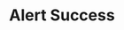 ---
title: Alert Success
category: Application
paid: false
isActive: true
ltr: {"react":{"jsxTail":[{"code":"export default () => {\n    return (\n        <div className=\"mt-12 mx-4 px-4 rounded-md border-l-4 border-green-500 bg-green-50 md:max-w-2xl md:mx-auto md:px-8\">\n            <div className=\"flex justify-between py-3\">\n                <div className=\"flex\">\n                    <div>\n                        <svg xmlns=\"http://www.w3.org/2000/svg\" className=\"h-6 w-6 rounded-full text-green-500\" viewBox=\"0 0 20 20\" fill=\"currentColor\">\n                            <path fillRule=\"evenodd\" d=\"M10 18a8 8 0 100-16 8 8 0 000 16zm3.707-9.293a1 1 0 00-1.414-1.414L9 10.586 7.707 9.293a1 1 0 00-1.414 1.414l2 2a1 1 0 001.414 0l4-4z\" clipRule=\"evenodd\" />\n                        </svg>\n                    </div>\n                    <div className=\"self-center ml-3\">\n                        <span className=\"text-green-600 font-semibold\">\n                            Success\n                        </span>\n                        <p className=\"text-green-600 mt-1\">\n                            Team member has been added successfully.\n                        </p>\n                    </div>\n                </div>\n                <button className=\"self-start text-green-500\">\n                    <svg xmlns=\"http://www.w3.org/2000/svg\" className=\"h-5 w-5\" viewBox=\"0 0 20 20\" fill=\"currentColor\">\n                        <path fillRule=\"evenodd\" d=\"M4.293 4.293a1 1 0 011.414 0L10 8.586l4.293-4.293a1 1 0 111.414 1.414L11.414 10l4.293 4.293a1 1 0 01-1.414 1.414L10 11.414l-4.293 4.293a1 1 0 01-1.414-1.414L8.586 10 4.293 5.707a1 1 0 010-1.414z\" clipRule=\"evenodd\" />\n                    </svg>\n                </button>\n            </div>\n        </div>\n    )\n}\n","label":"App.jsx"}],"jsxCss":[{"code":"export default () => {\n    return (\n        <div className=\"alert-success\">\n            <div className=\"alert-success-container\">\n                <div className=\"alert-details\">\n                    <div className=\"alert-icon\">\n                        <svg xmlns=\"http://www.w3.org/2000/svg\" viewBox=\"0 0 20 20\" fill=\"currentColor\">\n                            <path fillRule=\"evenodd\" d=\"M10 18a8 8 0 100-16 8 8 0 000 16zm3.707-9.293a1 1 0 00-1.414-1.414L9 10.586 7.707 9.293a1 1 0 00-1.414 1.414l2 2a1 1 0 001.414 0l4-4z\" clipRule=\"evenodd\" />\n                        </svg>\n                    </div>\n                    <div className=\"details\">\n                        <span className=\"lable\">\n                            Success\n                        </span>\n                        <p>\n                            Team member has been added successfully.\n                        </p>\n                    </div>\n                </div>\n                <button className=\"hide-btn\">\n                    <svg xmlns=\"http://www.w3.org/2000/svg\" viewBox=\"0 0 20 20\" fill=\"currentColor\">\n                        <path fillRule=\"evenodd\" d=\"M4.293 4.293a1 1 0 011.414 0L10 8.586l4.293-4.293a1 1 0 111.414 1.414L11.414 10l4.293 4.293a1 1 0 01-1.414 1.414L10 11.414l-4.293 4.293a1 1 0 01-1.414-1.414L8.586 10 4.293 5.707a1 1 0 010-1.414z\" clipRule=\"evenodd\" />\n                    </svg>\n                </button>\n            </div>\n        </div>\n    )\n}\n","label":"App.jsx"},{"code":".alert-success {\n  margin: 3rem 1rem 0px 1rem;\n  padding: 0px 1rem 0px 1rem;\n  border-radius: 0.375rem;\n  border-right: solid 4px #22c55e;\n  background-color: #f0fdf4;\n}\n@media (min-width: 768px) {\n  .alert-success {\n    max-width: 42rem;\n    margin-left: auto;\n    margin-right: auto;\n  }\n}\n.alert-success .alert-success-container {\n  display: flex;\n  justify-content: space-between;\n  padding: 0.75rem 0px 0.75rem 0px;\n}\n.alert-success .alert-success-container .alert-details {\n  display: flex;\n}\n.alert-success .alert-success-container .alert-details .alert-icon svg {\n  width: 1.5rem;\n  height: 1.5rem;\n  color: #22c55e;\n  border-radius: 9999px;\n}\n.alert-success .alert-success-container .alert-details .details {\n  align-self: center;\n  margin-right: 0.75rem;\n}\n.alert-success .alert-success-container .alert-details .details .lable {\n  color: #16a34a;\n  font-weight: 600;\n}\n.alert-success .alert-success-container .alert-details .details p {\n  margin-top: 0.25rem;\n  color: #16a34a;\n}\n.alert-success .alert-success-container .hide-btn {\n  align-self: flex-start;\n  color: #22c55e;\n}\n.alert-success .alert-success-container .hide-btn svg {\n  width: 1.25rem;\n  height: 1.25rem;\n}","label":"style.css"}]},"preview":"function App() {\n  return /*#__PURE__*/React.createElement(\"div\", {\n    className: \"mt-12 mx-4 px-4 rounded-md border-l-4 border-green-500 bg-green-50 md:max-w-2xl md:mx-auto md:px-8\"\n  }, /*#__PURE__*/React.createElement(\"div\", {\n    className: \"flex justify-between py-3\"\n  }, /*#__PURE__*/React.createElement(\"div\", {\n    className: \"flex\"\n  }, /*#__PURE__*/React.createElement(\"div\", null, /*#__PURE__*/React.createElement(\"svg\", {\n    xmlns: \"http://www.w3.org/2000/svg\",\n    className: \"h-6 w-6 rounded-full text-green-500\",\n    viewBox: \"0 0 20 20\",\n    fill: \"currentColor\"\n  }, /*#__PURE__*/React.createElement(\"path\", {\n    fillRule: \"evenodd\",\n    d: \"M10 18a8 8 0 100-16 8 8 0 000 16zm3.707-9.293a1 1 0 00-1.414-1.414L9 10.586 7.707 9.293a1 1 0 00-1.414 1.414l2 2a1 1 0 001.414 0l4-4z\",\n    clipRule: \"evenodd\"\n  }))), /*#__PURE__*/React.createElement(\"div\", {\n    className: \"self-center ml-3\"\n  }, /*#__PURE__*/React.createElement(\"span\", {\n    className: \"text-green-600 font-semibold\"\n  }, \"Success\"), /*#__PURE__*/React.createElement(\"p\", {\n    className: \"text-green-600 mt-1\"\n  }, \"Team member has been added successfully.\"))), /*#__PURE__*/React.createElement(\"button\", {\n    className: \"self-start text-green-500\"\n  }, /*#__PURE__*/React.createElement(\"svg\", {\n    xmlns: \"http://www.w3.org/2000/svg\",\n    className: \"h-5 w-5\",\n    viewBox: \"0 0 20 20\",\n    fill: \"currentColor\"\n  }, /*#__PURE__*/React.createElement(\"path\", {\n    fillRule: \"evenodd\",\n    d: \"M4.293 4.293a1 1 0 011.414 0L10 8.586l4.293-4.293a1 1 0 111.414 1.414L11.414 10l4.293 4.293a1 1 0 01-1.414 1.414L10 11.414l-4.293 4.293a1 1 0 01-1.414-1.414L8.586 10 4.293 5.707a1 1 0 010-1.414z\",\n    clipRule: \"evenodd\"\n  })))));\n}","vue":{"vueTail":[{"code":"<template>\n  <div class=\"mt-12 mx-4 px-4 rounded-md border-l-4 border-green-500 bg-green-50 md:max-w-2xl md:mx-auto\">\n    <div class=\"flex justify-between py-3\">\n      <div class=\"flex\">\n        <div>\n          <svg xmlns=\"http://www.w3.org/2000/svg\" class=\"h-6 w-6 rounded-full text-green-500\" viewBox=\"0 0 20 20\"\n            fill=\"currentColor\">\n            <path fillRule=\"evenodd\"\n              d=\"M10 18a8 8 0 100-16 8 8 0 000 16zm3.707-9.293a1 1 0 00-1.414-1.414L9 10.586 7.707 9.293a1 1 0 00-1.414 1.414l2 2a1 1 0 001.414 0l4-4z\"\n              clipRule=\"evenodd\" />\n          </svg>\n        </div>\n        <div class=\"self-center ml-3\">\n          <span class=\"text-green-600 font-semibold\">\n            Success\n          </span>\n          <p class=\"text-green-600 mt-1\">\n            Team member has been added successfully.\n          </p>\n        </div>\n      </div>\n      <button class=\"self-start text-green-500\">\n        <svg xmlns=\"http://www.w3.org/2000/svg\" class=\"h-5 w-5\" viewBox=\"0 0 20 20\" fill=\"currentColor\">\n          <path fillRule=\"evenodd\"\n            d=\"M4.293 4.293a1 1 0 011.414 0L10 8.586l4.293-4.293a1 1 0 111.414 1.414L11.414 10l4.293 4.293a1 1 0 01-1.414 1.414L10 11.414l-4.293 4.293a1 1 0 01-1.414-1.414L8.586 10 4.293 5.707a1 1 0 010-1.414z\"\n            clipRule=\"evenodd\" />\n        </svg>\n      </button>\n    </div>\n  </div>\n</template>","label":"App.vue"}],"vueCss":[{"code":"<template>\n  <div class=\"alert-success\">\n    <div class=\"alert-success-container\">\n      <div class=\"alert-details\">\n        <div class=\"alert-icon\">\n          <svg xmlns=\"http://www.w3.org/2000/svg\" viewBox=\"0 0 20 20\" fill=\"currentColor\">\n            <path fillRule=\"evenodd\"\n              d=\"M10 18a8 8 0 100-16 8 8 0 000 16zm3.707-9.293a1 1 0 00-1.414-1.414L9 10.586 7.707 9.293a1 1 0 00-1.414 1.414l2 2a1 1 0 001.414 0l4-4z\"\n              clipRule=\"evenodd\" />\n          </svg>\n        </div>\n        <div class=\"details\">\n          <span class=\"lable\">\n            Success\n          </span>\n          <p>\n            Team member has been added successfully.\n          </p>\n        </div>\n      </div>\n      <button class=\"hide-btn\">\n        <svg xmlns=\"http://www.w3.org/2000/svg\" viewBox=\"0 0 20 20\" fill=\"currentColor\">\n          <path fillRule=\"evenodd\"\n            d=\"M4.293 4.293a1 1 0 011.414 0L10 8.586l4.293-4.293a1 1 0 111.414 1.414L11.414 10l4.293 4.293a1 1 0 01-1.414 1.414L10 11.414l-4.293 4.293a1 1 0 01-1.414-1.414L8.586 10 4.293 5.707a1 1 0 010-1.414z\"\n            clipRule=\"evenodd\" />\n        </svg>\n      </button>\n    </div>\n  </div>\n</template>","label":"App.vue"},{"code":".alert-success {\n  margin: 3rem 1rem 0px 1rem;\n  padding: 0px 1rem 0px 1rem;\n  border-radius: 0.375rem;\n  border-right: solid 4px #22c55e;\n  background-color: #f0fdf4;\n}\n\n@media (min-width: 768px) {\n  .alert-success {\n    max-width: 42rem;\n    margin-left: auto;\n    margin-right: auto;\n  }\n}\n\n.alert-success .alert-success-container {\n  display: flex;\n  justify-content: space-between;\n  padding: 0.75rem 0px 0.75rem 0px;\n}\n\n.alert-success .alert-success-container .alert-details {\n  display: flex;\n}\n\n.alert-success .alert-success-container .alert-details .alert-icon svg {\n  width: 1.5rem;\n  height: 1.5rem;\n  color: #22c55e;\n  border-radius: 9999px;\n}\n\n.alert-success .alert-success-container .alert-details .details {\n  align-self: center;\n  margin-right: 0.75rem;\n}\n\n.alert-success .alert-success-container .alert-details .details .lable {\n  color: #16a34a;\n  font-weight: 600;\n}\n\n.alert-success .alert-success-container .alert-details .details p {\n  margin-top: 0.25rem;\n  color: #16a34a;\n}\n\n.alert-success .alert-success-container .hide-btn {\n  align-self: flex-start;\n  color: #22c55e;\n}\n\n.alert-success .alert-success-container .hide-btn svg {\n  width: 1.25rem;\n  height: 1.25rem;\n}","label":"style.css"}]}}
rtl: {"react":{"jsxTail":[{"code":"export default () => {\n    return (\n        <div className=\"mt-12 mx-4 px-4 rounded-md border-r-4 border-green-500 bg-green-50 md:max-w-2xl md:mx-auto md:px-8\">\n            <div className=\"flex justify-between py-3\">\n                <div className=\"flex\">\n                    <div>\n                        <svg xmlns=\"http://www.w3.org/2000/svg\" className=\"h-6 w-6 rounded-full text-green-500\" viewBox=\"0 0 20 20\" fill=\"currentColor\">\n                            <path fillRule=\"evenodd\" d=\"M10 18a8 8 0 100-16 8 8 0 000 16zm3.707-9.293a1 1 0 00-1.414-1.414L9 10.586 7.707 9.293a1 1 0 00-1.414 1.414l2 2a1 1 0 001.414 0l4-4z\" clipRule=\"evenodd\" />\n                        </svg>\n                    </div>\n                    <div className=\"self-center mr-3\">\n                        <span className=\"text-green-600 font-semibold\">\n                            نجح\n                        </span>\n                        <p className=\"text-green-600 mt-1\">\n                            تمت إضافة عضو الفريق بنجاح\n                        </p>\n                    </div>\n                </div>\n                <button className=\"self-start text-green-500\">\n                    <svg xmlns=\"http://www.w3.org/2000/svg\" className=\"h-5 w-5\" viewBox=\"0 0 20 20\" fill=\"currentColor\">\n                        <path fillRule=\"evenodd\" d=\"M4.293 4.293a1 1 0 011.414 0L10 8.586l4.293-4.293a1 1 0 111.414 1.414L11.414 10l4.293 4.293a1 1 0 01-1.414 1.414L10 11.414l-4.293 4.293a1 1 0 01-1.414-1.414L8.586 10 4.293 5.707a1 1 0 010-1.414z\" clipRule=\"evenodd\" />\n                    </svg>\n                </button>\n            </div>\n        </div>\n    )\n}\n","label":"App.jsx"}],"jsxCss":[{"code":"export default () => {\n    return (\n        <div className=\"alert-success\">\n            <div className=\"alert-success-container\">\n                <div className=\"alert-details\">\n                    <div className=\"alert-icon\">\n                        <svg xmlns=\"http://www.w3.org/2000/svg\" viewBox=\"0 0 20 20\" fill=\"currentColor\">\n                            <path fillRule=\"evenodd\" d=\"M10 18a8 8 0 100-16 8 8 0 000 16zm3.707-9.293a1 1 0 00-1.414-1.414L9 10.586 7.707 9.293a1 1 0 00-1.414 1.414l2 2a1 1 0 001.414 0l4-4z\" clipRule=\"evenodd\" />\n                        </svg>\n                    </div>\n                    <div className=\"details\">\n                        <span className=\"lable\">\n                            نجح\n                        </span>\n                        <p>\n                            تمت إضافة عضو الفريق بنجاح\n                        </p>\n                    </div>\n                </div>\n                <button className=\"hide-btn\">\n                    <svg xmlns=\"http://www.w3.org/2000/svg\" viewBox=\"0 0 20 20\" fill=\"currentColor\">\n                        <path fillRule=\"evenodd\" d=\"M4.293 4.293a1 1 0 011.414 0L10 8.586l4.293-4.293a1 1 0 111.414 1.414L11.414 10l4.293 4.293a1 1 0 01-1.414 1.414L10 11.414l-4.293 4.293a1 1 0 01-1.414-1.414L8.586 10 4.293 5.707a1 1 0 010-1.414z\" clipRule=\"evenodd\" />\n                    </svg>\n                </button>\n            </div>\n        </div>\n    )\n}","label":"App.jsx"},{"code":".alert-success {\n  margin: 3rem 1rem 0px 1rem;\n  padding: 0px 1rem 0px 1rem;\n  border-radius: 0.375rem;\n  border-right: solid 4px #22c55e;\n  background-color: #f0fdf4;\n}\n@media (min-width: 768px) {\n  .alert-success {\n    max-width: 42rem;\n    margin-left: auto;\n    margin-right: auto;\n  }\n}\n.alert-success .alert-success-container {\n  display: flex;\n  justify-content: space-between;\n  padding: 0.75rem 0px 0.75rem 0px;\n}\n.alert-success .alert-success-container .alert-details {\n  display: flex;\n}\n.alert-success .alert-success-container .alert-details .alert-icon svg {\n  width: 1.5rem;\n  height: 1.5rem;\n  color: #22c55e;\n  border-radius: 9999px;\n}\n.alert-success .alert-success-container .alert-details .details {\n  align-self: center;\n  margin-right: 0.75rem;\n}\n.alert-success .alert-success-container .alert-details .details .lable {\n  color: #16a34a;\n  font-weight: 600;\n}\n.alert-success .alert-success-container .alert-details .details p {\n  margin-top: 0.25rem;\n  color: #16a34a;\n}\n.alert-success .alert-success-container .hide-btn {\n  align-self: flex-start;\n  color: #22c55e;\n}\n.alert-success .alert-success-container .hide-btn svg {\n  width: 1.25rem;\n  height: 1.25rem;\n}","label":"style.css"}]},"preview":"function App() {\n  return /*#__PURE__*/React.createElement(\"div\", {\n    className: \"mt-12 mx-4 px-4 rounded-md border-r-4 border-green-500 bg-green-50 md:max-w-2xl md:mx-auto md:px-8\"\n  }, /*#__PURE__*/React.createElement(\"div\", {\n    className: \"flex justify-between py-3\"\n  }, /*#__PURE__*/React.createElement(\"div\", {\n    className: \"flex\"\n  }, /*#__PURE__*/React.createElement(\"div\", null, /*#__PURE__*/React.createElement(\"svg\", {\n    xmlns: \"http://www.w3.org/2000/svg\",\n    className: \"h-6 w-6 rounded-full text-green-500\",\n    viewBox: \"0 0 20 20\",\n    fill: \"currentColor\"\n  }, /*#__PURE__*/React.createElement(\"path\", {\n    fillRule: \"evenodd\",\n    d: \"M10 18a8 8 0 100-16 8 8 0 000 16zm3.707-9.293a1 1 0 00-1.414-1.414L9 10.586 7.707 9.293a1 1 0 00-1.414 1.414l2 2a1 1 0 001.414 0l4-4z\",\n    clipRule: \"evenodd\"\n  }))), /*#__PURE__*/React.createElement(\"div\", {\n    className: \"self-center mr-3\"\n  }, /*#__PURE__*/React.createElement(\"span\", {\n    className: \"text-green-600 font-semibold\"\n  }, \"\\u0646\\u062C\\u062D\"), /*#__PURE__*/React.createElement(\"p\", {\n    className: \"text-green-600 mt-1\"\n  }, \"\\u062A\\u0645\\u062A \\u0625\\u0636\\u0627\\u0641\\u0629 \\u0639\\u0636\\u0648 \\u0627\\u0644\\u0641\\u0631\\u064A\\u0642 \\u0628\\u0646\\u062C\\u0627\\u062D\"))), /*#__PURE__*/React.createElement(\"button\", {\n    className: \"self-start text-green-500\"\n  }, /*#__PURE__*/React.createElement(\"svg\", {\n    xmlns: \"http://www.w3.org/2000/svg\",\n    className: \"h-5 w-5\",\n    viewBox: \"0 0 20 20\",\n    fill: \"currentColor\"\n  }, /*#__PURE__*/React.createElement(\"path\", {\n    fillRule: \"evenodd\",\n    d: \"M4.293 4.293a1 1 0 011.414 0L10 8.586l4.293-4.293a1 1 0 111.414 1.414L11.414 10l4.293 4.293a1 1 0 01-1.414 1.414L10 11.414l-4.293 4.293a1 1 0 01-1.414-1.414L8.586 10 4.293 5.707a1 1 0 010-1.414z\",\n    clipRule: \"evenodd\"\n  })))));\n}","vue":{"vueTail":[],"vueCss":[]}}
slug: /alerts
id: 7afbed9f-1657-443e-9038-36e2604247e4
created_at: 1
---
